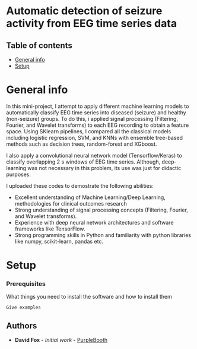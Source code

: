 # Automatic detection of seizure activity from EEG time series data

## Table of contents
* [General info](#general-info)
* [Setup](#setup)



# General info

In this mini-project, I attempt to apply different machine learning models to automatically classify EEG time series into diseased (seizure) and healthy (non-seizure) groups. To do this, i applied signal processing (Filtering, Fourier, and Wavelet transforms) to each EEG recording to obtain a feature space. Using SKlearn pipelines, I compared all the classical models including logistic regression, SVM, and KNNs with ensemble tree-based methods such as decision trees, random-forest and XGboost.

I also apply a convolutional neural network model (Tensorflow/Keras) to classify overlapping 2 s windows of EEG time series. Although, deep-learning was not necessary in this problem, its use was just for didactic purposes.

I uploaded these codes to demostrate the following abilities:

* Excellent understanding of Machine Learning/Deep Learning, methodologies for clinical outcomes research
* Strong understanding of signal processing concepts (Filtering, Fourier, and Wavelet transforms).
* Experience with deep neural network architectures and software frameworks like TensorFlow.
* Strong programming skills in Python and familiarity with python libraries like numpy, scikit-learn, pandas etc.


# Setup

### Prerequisites

What things you need to install the software and how to install them

```
Give examples
```

## Authors

* **David Fox** - *Initial work* - [PurpleBooth](https://github.com/davidfox87)






